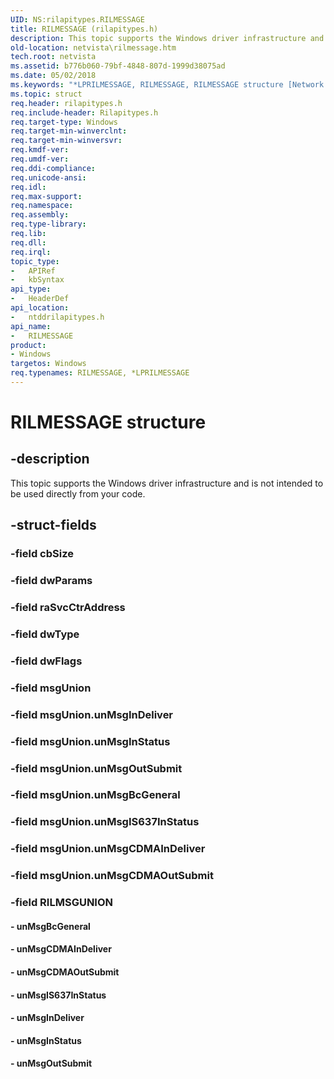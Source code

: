 ```yaml
---
UID: NS:rilapitypes.RILMESSAGE
title: RILMESSAGE (rilapitypes.h)
description: This topic supports the Windows driver infrastructure and is not intended to be used directly from your code.
old-location: netvista\rilmessage.htm
tech.root: netvista
ms.assetid: b776b060-79bf-4848-807d-1999d38075ad
ms.date: 05/02/2018
ms.keywords: "*LPRILMESSAGE, RILMESSAGE, RILMESSAGE structure [Network Drivers Starting with Windows Vista], netvista.rilmessage, ntddrilapitypes/RILMESSAGE"
ms.topic: struct
req.header: rilapitypes.h
req.include-header: Rilapitypes.h
req.target-type: Windows
req.target-min-winverclnt: 
req.target-min-winversvr: 
req.kmdf-ver: 
req.umdf-ver: 
req.ddi-compliance: 
req.unicode-ansi: 
req.idl: 
req.max-support: 
req.namespace: 
req.assembly: 
req.type-library: 
req.lib: 
req.dll: 
req.irql: 
topic_type:
-	APIRef
-	kbSyntax
api_type:
-	HeaderDef
api_location:
-	ntddrilapitypes.h
api_name:
-	RILMESSAGE
product:
- Windows
targetos: Windows
req.typenames: RILMESSAGE, *LPRILMESSAGE
---
```


# RILMESSAGE structure


## -description


This topic supports the Windows driver infrastructure and is not intended to be used directly from your code.


## -struct-fields




### -field cbSize


### -field dwParams


### -field raSvcCtrAddress


### -field dwType


### -field dwFlags


### -field msgUnion


### -field msgUnion.unMsgInDeliver

 


### -field msgUnion.unMsgInStatus

 


### -field msgUnion.unMsgOutSubmit

 


### -field msgUnion.unMsgBcGeneral

 


### -field msgUnion.unMsgIS637InStatus

 


### -field msgUnion.unMsgCDMAInDeliver

 


### -field msgUnion.unMsgCDMAOutSubmit

 


### -field RILMSGUNION


#### - unMsgBcGeneral


#### - unMsgCDMAInDeliver


#### - unMsgCDMAOutSubmit


#### - unMsgIS637InStatus


#### - unMsgInDeliver


#### - unMsgInStatus


#### - unMsgOutSubmit


